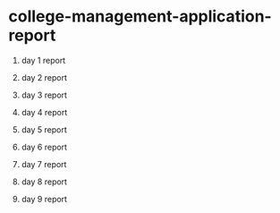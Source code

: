 # college-management-application-report


1. day 1 report 

2. day 2 report

3. day 3 report

4. day 4 report

5. day 5 report 

6. day 6 report

7. day 7 report

8. day 8 report

9. day 9 report
